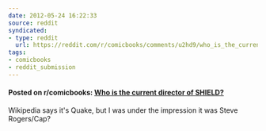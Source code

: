 ```yaml
---
date: 2012-05-24 16:22:33
source: reddit
syndicated:
- type: reddit
  url: https://reddit.com/r/comicbooks/comments/u2hd9/who_is_the_current_director_of_shield/
tags:
- comicbooks
- reddit_submission
---
```


#### Posted on r/comicbooks: [Who is the current director of SHIELD?](https://reddit.com/r/comicbooks/comments/u2hd9/who_is_the_current_director_of_shield/)

Wikipedia says it's Quake, but I was under the impression it was Steve Rogers/Cap?